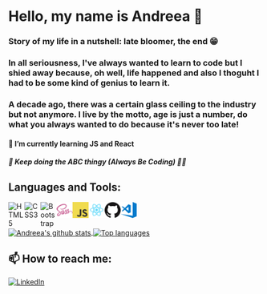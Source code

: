 

<!--
**aegli84/aegli84** is a ✨ _special_ ✨ repository because its `README.md` (this file) appears on your GitHub profile.

Here are some ideas to get you started:

- 🔭 I’m currently working on ...
- 🌱 I’m currently learning ...
- 👯 I’m looking to collaborate on ...
- 🤔 I’m looking for help with ...
- 💬 Ask me about ...
- 📫 How to reach me: ...
- 😄 Pronouns: ...
- ⚡ Fun fact: ...
-->
# Hello, my name is Andreea  👋 

### Story of my life in a nutshell: late bloomer, the end 😁

### In all seriousness, I've always wanted to learn to code but I shied away because, oh well, life happened and also I thoguht I had to be some kind of genius to learn it. 

### A decade ago, there was a certain glass ceiling to the industry but not anymore. I live by the motto, age is just a number, do what you always wanted to do because it's never too late!

#### 🌱 I’m currently learning JS and React

##### 🌱 Keep doing the ABC thingy (Always Be Coding) 👩‍💻


## Languages and Tools:

<img align="left" alt="HTML5" width="32px" src="https://img.icons8.com/color/48/000000/html-5.png"/>
<img align="left" alt="CSS3" width="32px" src="https://img.icons8.com/color/48/000000/css3.png"/>
<img align="left" alt="Bootstrap" width="32px" src="https://img.icons8.com/color/48/000000/bootstrap.png"/>
<img align="left" alt="Sass" width="32px" src="https://raw.githubusercontent.com/github/explore/80688e429a7d4ef2fca1e82350fe8e3517d3494d/topics/sass/sass.png" />
<img align="left" alt="JavaScript" width="32px" src="https://raw.githubusercontent.com/github/explore/80688e429a7d4ef2fca1e82350fe8e3517d3494d/topics/javascript/javascript.png" />
<img align="left" alt="React" width="32px" src="https://raw.githubusercontent.com/github/explore/80688e429a7d4ef2fca1e82350fe8e3517d3494d/topics/react/react.png" />
<img align="left" alt="GitHub" width="32px" src="https://raw.githubusercontent.com/github/explore/78df643247d429f6cc873026c0622819ad797942/topics/github/github.png" />
<img align="left" alt="Visual Studio Code" width="32px" src="https://raw.githubusercontent.com/github/explore/80688e429a7d4ef2fca1e82350fe8e3517d3494d/topics/visual-studio-code/visual-studio-code.png" />
<br><br>
<br />

<a href="https://github.com/aegli84">
  <img align="center" width="350px" src="https://github-readme-stats.vercel.app/api?username=aegli84&count_private=true&show_icons=true&theme=onedark&hide=stars" alt="Andreea's github stats" />
</a>
<a href="https://github.com/aegli84">
  <img align="center" width="350px" src="https://github-readme-stats.vercel.app/api/top-langs/?username=aegli84&layout=compact" alt="Top languages" />
</a>
<!--![Andreea's github stats](https://github-readme-stats.vercel.app/api?username=aegli84&count_private=true&show_icons=true&theme=onedark&hide=stars)-->

<!--[![Top Langs](https://github-readme-stats.vercel.app/api/top-langs/?username=aegli84&layout=compact)](https://github.com/aegli84/github-readme-stats)-->

## 📫 How to reach me: 
[![LinkedIn](https://img.icons8.com/color/48/000000/linkedin.png)](https://www.linkedin.com/in/andreeaegli/)
